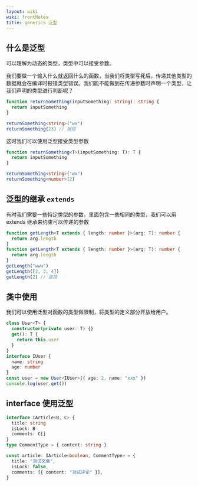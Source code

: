```yaml
---
layout: wiki
wiki: frontNotes
title: generics 泛型
---
```


## 什么是泛型

可以理解为动态的类型，类型中可以接受参数。

我们要做一个输入什么就返回什么的函数，当我们将类型写死后，传递其他类型的数据就会在编译时报错类型错误。我们能不能做到在传递参数时声明一个类型，让我们声明的类型进行判断呢？

```ts
function returnSomething(inputSomething: string): string {
  return inputSomething
}

returnSomething<string>("wx")
returnSomething(23) // 报错
```

这时我们可以使用泛型接受类型参数

```ts
function returnSomething<T>(inputSomething: T): T {
  return inputSomething
}

returnSomething<string>("wx")
returnSomething<number>(2)
```

## 泛型的继承 `extends`

有时我们需要一些特定类型的参数，里面包含一些相同的类型，我们可以用 extends 继承来约束可以传递的参数

```ts
function getLength<T extends { length: number }>(arg: T): number {
  return arg.length
}
function getLength<T extends { length: number }>(arg: T): number {
  return arg.length
}
getLength("www")
getLength([2, 3, 4])
getLength(2) // 报错
```

## 类中使用

我们可以使用泛型对函数的类型做限制，将类型的定义部分开放给用户。

```ts
class User<T> {
  constructor(private user: T) {}
  get(): T {
    return this.user
  }
}
interface IUser {
  name: string
  age: number
}
const user = new User<IUser>({ age: 2, name: "xxx" })
console.log(user.get())
```

## interface 使用泛型

```ts
interface IArticle<B, C> {
  title: string
  isLock: B
  comments: C[]
}
type CommentType = { content: string }

const article: IArticle<boolean, CommentType> = {
  title: "测试文章",
  isLock: false,
  comments: [{ content: "测试评论" }],
}
```

